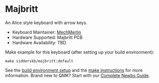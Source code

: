 # Majbritt

An Alice style keyboard with arrow keys. 

* Keyboard Maintainer: [MechMerlin](https://github.com/mechmerlin)
* Hardware Supported: Majbritt PCB
* Hardware Availability: TBD

Make example for this keyboard (after setting up your build environment):

    make sidderskb/majbritt:default

See the [build environment setup](https://docs.qmk.fm/#/getting_started_build_tools) and the [make instructions](https://docs.qmk.fm/#/getting_started_make_guide) for more information. Brand new to QMK? Start with our [Complete Newbs Guide](https://docs.qmk.fm/#/newbs).
